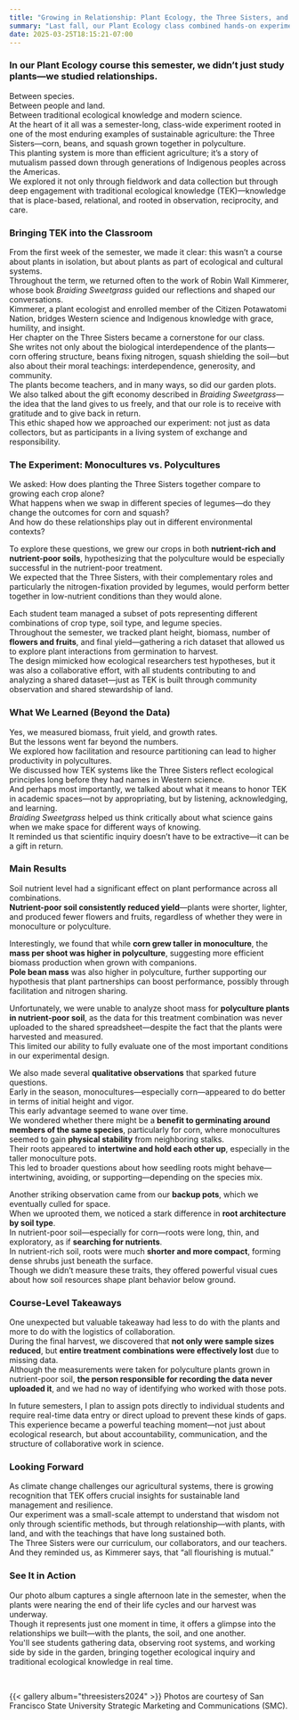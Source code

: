 ```yaml
---
title: "Growing in Relationship: Plant Ecology, the Three Sisters, and Traditional Ecological Knowledge"
summary: "Last fall, our Plant Ecology class combined hands-on experimentation with the Three Sisters planting system, soil nutrient treatments, and the teachings of Braiding Sweetgrass to explore plant interactions, traditional ecological knowledge, and the power of growing in relationship."
date: 2025-03-25T18:15:21-07:00
---
```


### In our Plant Ecology course this semester, we didn’t just study plants—we studied relationships.
Between species.  
Between people and land.  
Between traditional ecological knowledge and modern science.  
At the heart of it all was a semester-long, class-wide experiment rooted in one of the most enduring examples of sustainable agriculture: the Three Sisters—corn, beans, and squash grown together in polyculture.  
This planting system is more than efficient agriculture; it’s a story of mutualism passed down through generations of Indigenous peoples across the Americas.  
We explored it not only through fieldwork and data collection but through deep engagement with traditional ecological knowledge (TEK)—knowledge that is place-based, relational, and rooted in observation, reciprocity, and care.

### Bringing TEK into the Classroom
From the first week of the semester, we made it clear: this wasn’t a course about plants in isolation, but about plants as part of ecological and cultural systems.  
Throughout the term, we returned often to the work of Robin Wall Kimmerer, whose book *Braiding Sweetgrass* guided our reflections and shaped our conversations.  
Kimmerer, a plant ecologist and enrolled member of the Citizen Potawatomi Nation, bridges Western science and Indigenous knowledge with grace, humility, and insight.  
Her chapter on the Three Sisters became a cornerstone for our class.  
She writes not only about the biological interdependence of the plants—corn offering structure, beans fixing nitrogen, squash shielding the soil—but also about their moral teachings: interdependence, generosity, and community.  
The plants become teachers, and in many ways, so did our garden plots.  
We also talked about the gift economy described in *Braiding Sweetgrass*—the idea that the land gives to us freely, and that our role is to receive with gratitude and to give back in return.  
This ethic shaped how we approached our experiment: not just as data collectors, but as participants in a living system of exchange and responsibility.

### The Experiment: Monocultures vs. Polycultures
We asked: How does planting the Three Sisters together compare to growing each crop alone?  
What happens when we swap in different species of legumes—do they change the outcomes for corn and squash?  
And how do these relationships play out in different environmental contexts?  

To explore these questions, we grew our crops in both **nutrient-rich and nutrient-poor soils**, hypothesizing that the polyculture would be especially successful in the nutrient-poor treatment.  
We expected that the Three Sisters, with their complementary roles and particularly the nitrogen-fixation provided by legumes, would perform better together in low-nutrient conditions than they would alone.  

Each student team managed a subset of pots representing different combinations of crop type, soil type, and legume species.  
Throughout the semester, we tracked plant height, biomass, number of **flowers and fruits**, and final yield—gathering a rich dataset that allowed us to explore plant interactions from germination to harvest.  
The design mimicked how ecological researchers test hypotheses, but it was also a collaborative effort, with all students contributing to and analyzing a shared dataset—just as TEK is built through community observation and shared stewardship of land.

### What We Learned (Beyond the Data)
Yes, we measured biomass, fruit yield, and growth rates.  
But the lessons went far beyond the numbers.  
We explored how facilitation and resource partitioning can lead to higher productivity in polycultures.  
We discussed how TEK systems like the Three Sisters reflect ecological principles long before they had names in Western science.  
And perhaps most importantly, we talked about what it means to honor TEK in academic spaces—not by appropriating, but by listening, acknowledging, and learning.  
*Braiding Sweetgrass* helped us think critically about what science gains when we make space for different ways of knowing.  
It reminded us that scientific inquiry doesn’t have to be extractive—it can be a gift in return.

### Main Results
Soil nutrient level had a significant effect on plant performance across all combinations.  
**Nutrient-poor soil consistently reduced yield**—plants were shorter, lighter, and produced fewer flowers and fruits, regardless of whether they were in monoculture or polyculture.  

Interestingly, we found that while **corn grew taller in monoculture**, the **mass per shoot was higher in polyculture**, suggesting more efficient biomass production when grown with companions.  
**Pole bean mass** was also higher in polyculture, further supporting our hypothesis that plant partnerships can boost performance, possibly through facilitation and nitrogen sharing.  

Unfortunately, we were unable to analyze shoot mass for **polyculture plants in nutrient-poor soil**, as the data for this treatment combination was never uploaded to the shared spreadsheet—despite the fact that the plants were harvested and measured.  
This limited our ability to fully evaluate one of the most important conditions in our experimental design.

We also made several **qualitative observations** that sparked future questions.  
Early in the season, monocultures—especially corn—appeared to do better in terms of initial height and vigor.  
This early advantage seemed to wane over time.  
We wondered whether there might be a **benefit to germinating around members of the same species**, particularly for corn, where monocultures seemed to gain **physical stability** from neighboring stalks.  
Their roots appeared to **intertwine and hold each other up**, especially in the taller monoculture pots.  
This led to broader questions about how seedling roots might behave—intertwining, avoiding, or supporting—depending on the species mix.

Another striking observation came from our **backup pots**, which we eventually culled for space.  
When we uprooted them, we noticed a stark difference in **root architecture by soil type**.  
In nutrient-poor soil—especially for corn—roots were long, thin, and exploratory, as if **searching for nutrients**.  
In nutrient-rich soil, roots were much **shorter and more compact**, forming dense shrubs just beneath the surface.  
Though we didn’t measure these traits, they offered powerful visual cues about how soil resources shape plant behavior below ground.

### Course-Level Takeaways
One unexpected but valuable takeaway had less to do with the plants and more to do with the logistics of collaboration.  
During the final harvest, we discovered that **not only were sample sizes reduced**, but **entire treatment combinations were effectively lost** due to missing data.  
Although the measurements were taken for polyculture plants grown in nutrient-poor soil, **the person responsible for recording the data never uploaded it**, and we had no way of identifying who worked with those pots.  

In future semesters, I plan to assign pots directly to individual students and require real-time data entry or direct upload to prevent these kinds of gaps.  
This experience became a powerful teaching moment—not just about ecological research, but about accountability, communication, and the structure of collaborative work in science.

### Looking Forward
As climate change challenges our agricultural systems, there is growing recognition that TEK offers crucial insights for sustainable land management and resilience.  
Our experiment was a small-scale attempt to understand that wisdom not only through scientific methods, but through relationship—with plants, with land, and with the teachings that have long sustained both.  
The Three Sisters were our curriculum, our collaborators, and our teachers.  
And they reminded us, as Kimmerer says, that “all flourishing is mutual.”

### See It in Action
Our photo album captures a single afternoon late in the semester, when the plants were nearing the end of their life cycles and our harvest was underway.  
Though it represents just one moment in time, it offers a glimpse into the relationships we built—with the plants, the soil, and one another.  
You'll see students gathering data, observing root systems, and working side by side in the garden, bringing together ecological inquiry and traditional ecological knowledge in real time.

<br>

{{< gallery album="threesisters2024" >}}
Photos are courtesy of San Francisco State University Strategic Marketing and Communications (SMC).

<br>

